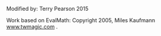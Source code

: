 Modified by:
  Terry Pearson 2015

Work based on EvalMath:
    Copyright 2005, Miles Kaufmann www.twmagic.com .
